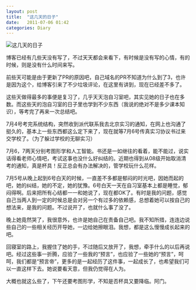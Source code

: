 ```yaml
---
layout: post
title:  "这几天的日子"
date:   2011-07-06 01:42
categories: Diary
---
```


![这几天的日子](https://i.imgur.com/H5MBbt0.jpg)

博客已经有几些天没有写了，不过天天都会来看下，有时候是没有写的心情，有的时候，则是没有什么时间来写。

前些天可能是由于更新了PR的原因吧，自己域名的PR不知道为什么到了3，也许是因为这个，给博客引来了不少垃圾评论，在这里有讲到，现在已经差不多了。

这些天做得最多的事便是复习了，几乎天天泡自习室吧，其实见她的日子也在多数。而这些天的泡自习室的日子里也学到不少东西（我说的绝对不是多少课本知识），等考完了再来一次总结吧。

7月4号考完系统结构，突然收到派代联系我去北京实习的通知，在网上也沟通了挺久的，基本上一些东西都这么定下来了，现在就等7月6号传真实习协议书过来交学校了。（为了躲过学校的无聊实习）

7月6，7两天分别考图形学和人工智能。书还是一如继往的看着，能不能过，说实话得看老师心情吧，考试这事也没什么好纠结的。近期也得到从08级开始取消清考的通知，真是杯具！反正总会有办法解决的，管学校玩什么花样。

7月5号从晚上起到6号白天的时候，一直差不多都是郁闷的时光吧，因她而起的吧，她的纠结，她的不定，她的犹豫。6号白天一天在自习室基本上都是睡觉，郁闷得啊。后来把所有心结都一一和她说了，现在都OK了。有时是我的问题，感觉自己当两人到一定的时候总是会对另一个有过多的依赖感，总想着她可以按自己的想法来，是我的问题。不过说开了，也就什么事了没了。

晚上她竟然哭了，我很意外，也许是她自己在责备自己吧。我不知所措，连连边说些自己的一些相关经历开导她，一边给她擦眼泪。我想，都是这么慢慢成长起来的吧。

回寝室的路上，我握住了她的手，不过随后又放开了，我想，牵手什么的以后再说吧。经过这些事一折腾，应验了一些我的“预言”，也应验了一些她的“预言”，呵呵，我们都是“预言帝”，更多的是一起经历了这件事，一起成长了，也希望我们可以一直这样下去。她说要看天意，但我仍觉得在人为。

大概也就这么些了，下午还要考图形学，不知是否杯具又要降临。阿门。
